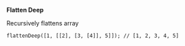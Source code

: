 **Flatten Deep**

Recursively flattens array

```
flattenDeep([1, [[2], [3, [4]], 5]]); // [1, 2, 3, 4, 5]
```
